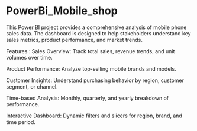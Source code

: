 # PowerBi_Mobile_shop

This Power BI project provides a comprehensive analysis of mobile phone sales data. The dashboard is designed to help stakeholders understand key sales metrics, product performance, and market trends.

Features :
Sales Overview: Track total sales, revenue trends, and unit volumes over time.

Product Performance: Analyze top-selling mobile brands and models.

Customer Insights: Understand purchasing behavior by region, customer segment, or channel.

Time-based Analysis: Monthly, quarterly, and yearly breakdown of performance.

Interactive Dashboard: Dynamic filters and slicers for region, brand, and time period.


